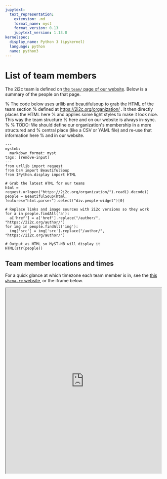 ```yaml
---
jupytext:
  text_representation:
    extension: .md
    format_name: myst
    format_version: 0.13
    jupytext_version: 1.13.8
kernelspec:
  display_name: Python 3 (ipykernel)
  language: python
  name: python3
---
```


# List of team members

The 2i2c team is defined on [the `team/` page of our website](https://2i2c.org/organization/).
Below is a summary of the people on that page.

% The code below uses urllib and beautifulsoup to grab the HTML of the team section
% defined at https://2i2c.org/organization/ . It then directly places the HTML here
% and applies some light styles to make it look nice. This way the team structure
% here and on our website is always in-sync.
%
% TODO: We should define our organization's membership in a more structured and
%   central place (like a CSV or YAML file) and re-use that information here
%   and in our website.

<style>
.people-widget .avatar {
    display: flex;
    width: 100%;
    max-width: 150px;
    height: auto;
    text-align: center;
}

.avatar-circle {
    border-radius: 50%;
}

.avatar {
  margin: 0px auto;
  object-fit: cover;
}

.people-person {
    width: 25%;
}

.people-person img {
    border-radius: 10em;
}

.people-person h1 {
    font-size: 1.5rem;
}

.portrait-title h2 {
    font-size: 1rem;
    margin-top: 1rem;
    text-rendering: optimizelegibility;
    text-align: center;
}

.portrait-title h3 {
    font-size: .7rem;
    font-weight: 300;
    color: rgba(0,0,0,.54);
    margin: 0 0 10px;
    display: block;
    font-family: montserrat,sans-serif;
    line-height: 1.25;
    text-rendering: optimizelegibility;
    text-align: center;
}


.people-person ul {
    list-style: none;
    display: flex;
    gap: 0.5rem;
    justify-content: center;
    padding: 0;
}
</style>

```{code-cell} ipython3
---
mystnb:
  markdown_format: myst
tags: [remove-input]
---
from urllib import request
from bs4 import BeautifulSoup
from IPython.display import HTML

# Grab the latest HTML for our teams
html = request.urlopen("https://2i2c.org/organization/").read().decode()
people = BeautifulSoup(html, features="html.parser").select("div.people-widget")[0]

# Replace links and image sources with 2i2c versions so they work
for a in people.findAll('a'):
  a['href'] = a['href'].replace("/author/", "https://2i2c.org/author/")
for img in people.findAll('img'):
  img['src'] = img['src'].replace("/author/", "https://2i2c.org/author/")

# Output as HTML so MyST-NB will display it
HTML(str(people))
```

## Team member locations and times

For a quick glance at which timezone each team member is in, see the [this `whena.re` website](https://whena.re/2i2c-engineering-team), or the iframe below.

<div class="full-width">
    <iframe style="width: 100%; height: 600px" src="https://whena.re/2i2c-engineering-team" />
</div>
